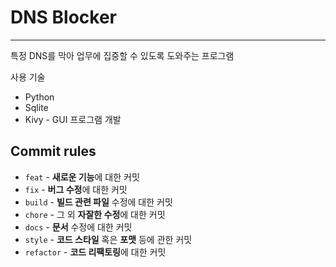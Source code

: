 # DNS Blocker
-----
특정 DNS를 막아 업무에 집중할 수 있도록 도와주는 프로그램

사용 기술
- Python
- Sqlite
- Kivy - GUI 프로그램 개발

## Commit rules
- `feat` - **새로운 기능**에 대한 커밋
- `fix` - **버그 수정**에 대한 커밋
- `build` - **빌드 관련 파일** 수정에 대한 커밋
- `chore` - 그 외 **자잘한 수정**에 대한 커밋
- `docs` - **문서** 수정에 대한 커밋
- `style` - **코드 스타일** 혹은 **포맷** 등에 관한 커밋
- `refactor` - **코드 리팩토링**에 대한 커밋